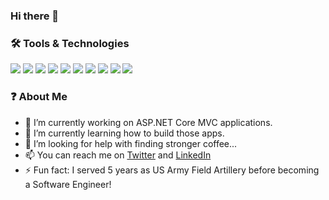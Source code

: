 ### Hi there 👋

### 🛠️ Tools & Technologies
![](https://img.shields.io/badge/OS-Linux-informational?style=plastic&logo=linux&logoColor=white&color=gold)
![](https://img.shields.io/badge/OS-Windows-informational?style=plastic&logo=windows&logoColor=white&color=gold)
![](https://img.shields.io/badge/Editor-VS_Code-informational?style=plastic&logo=visual-studio-code&logoColor=white&color=blue)
![](https://img.shields.io/badge/Code-C_Sharp-informational?style=plastic&logo=c-sharp&logoColor=white&color=green)
![](https://img.shields.io/badge/Code-JavaScript-informational?style=plastic&logo=javascript&logoColor=white&color=green)
![](https://img.shields.io/badge/Code-Node-informational?style=plastic&logo=node.js&logoColor=white&color=green)
![](https://img.shields.io/badge/Code-Python-informational?style=plastic&logo=python&logoColor=white&color=green)
![](https://img.shields.io/badge/Code-Java-informational?style=plastic&logo=java&logoColor=white&color=green)
![](https://img.shields.io/badge/Tools-SQLite-informational?style=plastic&logo=sqlite&logoColor=white&color=orange)
![](https://img.shields.io/badge/Tools-MySQL-informational?style=plastic&logo=mysql&logoColor=white&color=orange)

### ❓ About Me
- 🐝 I’m currently working on ASP.NET Core MVC applications.
- 🌱 I’m currently learning how to build those apps.
- 🤔 I’m looking for help with finding stronger coffee...
- 📫 You can reach me on [Twitter](1) and [LinkedIn](2)
- ⚡ Fun fact: I served 5 years as US Army Field Artillery before becoming a Software Engineer!

<!--
**ckn00b/ckn00b** is a ✨ _special_ ✨ repository because its `README.md` (this file) appears on your GitHub profile.
The following is used to create the shields
![](https://img.shields.io/badge/LeftText-RightText-informational?style=plastic&logo=SimpleIcon&logoColor=white&color=blue)
https://simpleicons.org/
-->

<!-- Links -->
[1]: https://twitter.com/ckn00b
[2]: https://linkedin.com/in/cknew
